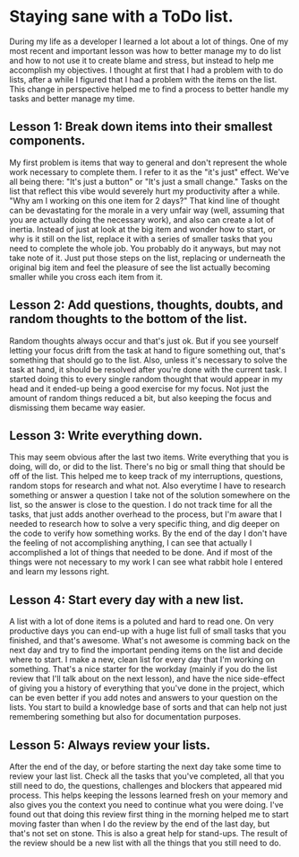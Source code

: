 # Staying sane with a ToDo list.

During my life as a developer I learned a lot about a lot of things. One of my most recent and important lesson was how to better manage my to do list and how to not use it to create blame and stress, but instead to help me accomplish my objectives.
I thought at first that I had a problem with to do lists, after a while I figured that I had a problem with the items on the list. This change in perspective helped me to find a process to better handle my tasks and better manage my time.

## Lesson 1: Break down items into their smallest components.

My first problem is items that way to general and don't represent the whole work necessary to complete them. I refer to it as the "it's just" effect. We've all being there: "It's just a button" or "It's just a small change." Tasks on the list that reflect this vibe would severely hurt my productivity after a while. "Why am I working on this one item for 2 days?" That kind line of thought can be devastating for the morale in a very unfair way (well, assuming that you are actually doing the necessary work), and also can create a lot of inertia.
Instead of just at look at the big item and wonder how to start, or why is it still on the list, replace it with a series of smaller tasks that you need to complete the whole job. You probably do it anyways, but may not take note of it. Just put those steps on the list, replacing or underneath the original big item and feel the pleasure of see the list actually becoming smaller while you cross each item from it.

## Lesson 2: Add questions, thoughts, doubts, and random thoughts to the bottom of the list.

Random thoughts always occur and that's just ok. But if you see yourself letting your focus drift from the task at hand to figure something out, that's something that should go to the list. Also, unless it's necessary to solve the task at hand, it should be resolved after you're done with the current task.
I started doing this to every single random thought that would appear in my head and it ended-up being a good exercise for my focus. Not just the amount of random things reduced a bit, but also keeping the focus and dismissing them became way easier.

## Lesson 3: Write everything down.

This may seem obvious after the last two items. Write everything that you is doing, will do, or did to the list. There's no big or small thing that should be off of the list. This helped me to keep track of my interruptions, questions, random stops for research and what not. Also everytime I have to research something or answer a question I take not of the solution somewhere on the list, so the answer is close to the question.
I do not track time for all the tasks, that just adds another overhead to the process, but I'm aware that I needed to research how to solve a very specific thing, and dig deeper on the code to verify how something works. By the end of the day I don't have the feeling of not accomplishing anything, I can see that actually I accomplished a lot of things that needed to be done. And if most of the things were not necessary to my work I can see what rabbit hole I entered and learn my lessons right.

## Lesson 4: Start every day with a new list.

A list with a lot of done items is a poluted and hard to read one. On very productive days you can end-up with a huge list full of small tasks that you finished, and that's awesome. What's not awesome is comming back on the next day and try to find the important pending items on the list and decide where to start.
I make a new, clean list for every day that I'm working on something. That's a nice starter for the workday (mainly if you do the list review that I'll talk about on the next lesson), and have the nice side-effect of giving you a history of everything that you've done in the project, which can be even better if you add notes and answers to your question on the lists. You start to build a knowledge base of sorts and that can help not just remembering something but also for documentation purposes.

## Lesson 5: Always review your lists.

After the end of the day, or before starting the next day take some time to review your last list. Check all the tasks that you've completed, all that you still need to do, the questions, challenges and blockers that appeared mid process. This helps keeping the lessons learned fresh on your memory and also gives you the context you need to continue what you were doing.
I've found out that doing this review first thing in the morning helped me to start moving faster than when I do the review by the end of the last day, but that's not set on stone. This is also a great help for stand-ups.
The result of the review should be a new list with all the things that you still need to do.
